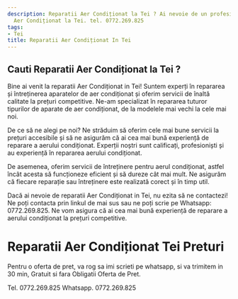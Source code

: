 ```yaml
---
description: Reparatii Aer Condiționat la Tei ? Ai nevoie de un profesionist in Reparatii
  Aer Condiționat la Tei. tel. 0772.269.825
tags:
- Tei
title: Reparatii Aer Condiționat In Tei
---
```



## Cauti Reparatii Aer Condiționat la Tei ?

Bine ai venit la reparatii Aer Condiționat in Tei! Suntem experți în repararea și întreținerea aparatelor de aer condiționat și oferim servicii de înaltă calitate la prețuri competitive. Ne-am specializat în repararea tuturor tipurilor de aparate de aer condiționat, de la modelele mai vechi la cele mai noi.

De ce să ne alegi pe noi? Ne străduim să oferim cele mai bune servicii la prețuri accesibile și să ne asigurăm că ai cea mai bună experiență de reparare a aerului condiționat. Experții noștri sunt calificați, profesioniști și au experiență în repararea aerului condiționat.

De asemenea, oferim servicii de întreținere pentru aerul condiționat, astfel încât acesta să funcționeze eficient și să dureze cât mai mult. Ne asigurăm că fiecare reparație sau întreținere este realizată corect și în timp util.

Dacă ai nevoie de reparatii Aer Condiționat in Tei, nu ezita să ne contactezi! Ne poți contacta prin linkul de mai sus sau ne poți scrie pe Whatsapp: 0772.269.825. Ne vom asigura că ai cea mai bună experiență de reparare a aerului condiționat la prețuri competitive.

# Reparatii Aer Condiționat Tei Preturi
Pentru o oferta de pret, va rog sa imi scrieti pe whatsapp, si va trimitem in 30 min, Gratuit si fara Obligatii Oferta de Pret.

Tel. 0772.269.825
Whatsapp. 0772.269.825